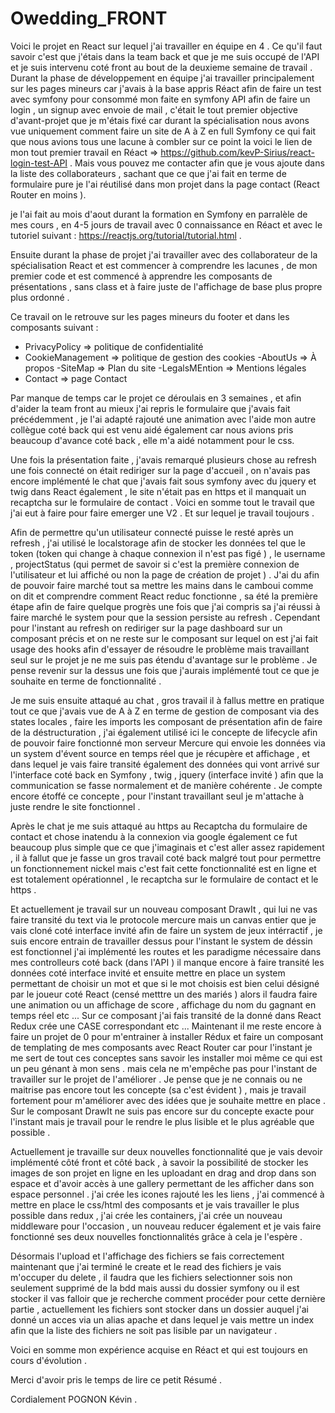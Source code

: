 
# Owedding_FRONT

Voici le projet en React sur lequel j'ai travailler en équipe en 4 .
Ce qu'il faut savoir c'est que j'étais dans la team back et que je me suis occupé de l'API et je suis intervenu coté front au bout de la deuxieme semaine de travail .
Durant la phase de développement en équipe j'ai travailler principalement sur les pages mineurs car j'avais à la base appris Réact afin de faire un test avec symfony pour consommé mon faite en symfony API afin de faire un login , un signup avec envoie de mail , c'était le tout premier objective d'avant-projet que je m'étais fixé car durant la spécialisation nous avons vue uniquement comment faire un site de A à Z en full Symfony ce qui fait que nous avions tous une lacune à combler sur ce point la voici le lien de mon tout premier travail en Réact => https://github.com/kevP-Sirius/react-login-test-API . 
Mais vous pouvez me contacter afin que je vous ajoute dans la liste des collaborateurs , sachant que ce que j'ai fait en terme de formulaire pure je l'ai réutilisé dans mon projet dans la page contact (React Router en moins ). 


je l'ai fait au mois d'aout durant la formation en Symfony en parralèle de mes cours , en 4-5 jours de travail avec 0 connaissance en Réact et avec le tutoriel suivant : https://reactjs.org/tutorial/tutorial.html .

Ensuite durant la phase de projet j'ai travailler avec des collaborateur de la spécialisation React et est commencer à comprendre les lacunes , de mon premier code et est commencé à apprendre les composants de présentations , sans class et à faire juste de l'affichage de base plus propre plus ordonné .

Ce travail on le retrouve sur les pages mineurs du footer et dans les composants suivant :
- PrivacyPolicy => politique de confidentialité 
- CookieManagement => politique de gestion des cookies 
-AboutUs => À propos 
-SiteMap => Plan du site 
-LegalsMEntion => Mentions légales
- Contact => page Contact 

Par manque de temps car le projet ce déroulais en 3 semaines , et afin d'aider la team front au mieux j'ai repris le formulaire que j'avais fait précédemment , je l'ai adapté rajouté une animation avec l'aide mon autre collègue coté back qui est venu aidé également car nous avions pris beaucoup d'avance coté back , elle m'a aidé notamment pour le css.

Une fois la présentation faite , j'avais remarqué plusieurs chose au refresh une fois connecté on était rediriger sur la page d'accueil , on n'avais pas encore implémenté le chat que j'avais fait sous symfony avec du jquery et twig dans React également , le site n'était pas en https et il manquait un recaptcha sur le formulaire de contact . 
Voici en somme tout le travail que j'ai eut à faire pour faire emerger une V2 .
Et sur lequel je travail toujours .

Afin de permettre qu'un utilisateur connecté puisse le resté après un refresh , j'ai utilisé le localstorage afin de stocker les données tel que le token (token qui change à chaque connexion il n'est pas figé ) , le username , projectStatus (qui permet de savoir si c'est la première connexion de l'utilisateur et lui affiché ou non la page de création de projet ) .
J'ai du afin de pouvoir faire marché tout sa mettre les mains dans le camboui comme on dit et comprendre comment React reduc fonctionne , sa été la première étape afin de faire quelque progrès une fois que j'ai compris sa j'ai réussi à faire marché le system pour que la session persiste au refresh .
Cependant pour l'instant au refresh on rediriger sur la page dashboard sur un composant précis et on ne reste sur le composant sur lequel on est j'ai fait usage des hooks afin d'essayer de résoudre le problème mais travaillant seul sur le projet je ne me suis pas étendu d'avantage sur le problème . Je pense revenir sur la dessus une fois que j'aurais implémenté tout ce que je souhaite en terme de fonctionnalité .


Je me suis ensuite attaqué au chat , gros travail il à fallus mettre en pratique tout ce que j'avais vue de A à Z en terme de gestion de composant via des states locales , faire les imports les composant de présentation afin de faire de la déstructuration , j'ai également utilisé ici le concepte de lifecycle afin de pouvoir faire fonctionné mon serveur Mercure qui envoie les données via un system d'évent source en temps réel que je récupère et affichage , et dans lequel je vais faire transité également des données qui vont arrivé sur l'interface coté back en Symfony , twig , jquery (interface invité ) afin que la communication se fasse normalement et de manière cohérente . 
Je compte encore étoffé ce concepte , pour l'instant travaillant seul je m'attache à juste rendre le site fonctionnel .

Après le chat je me suis attaqué au https au Recaptcha du formulaire de contact et chose inatendu à la connexion via google également ce fut beaucoup plus simple que ce que j'imaginais et c'est aller assez rapidement , il à fallut que je fasse un gros travail coté back malgré tout pour permettre un fonctionnement nickel mais c'est fait cette fonctionnalité est en ligne et est totalement opérationnel , le recaptcha sur le formulaire de contact et le https .

Et actuellement je travail sur un nouveau composant DrawIt , qui lui ne vas faire transité du text via le protocole mercure mais un canvas entier que je vais cloné coté interface invité afin de faire un system de jeux intérractif , je suis encore entrain de travailler dessus pour l'instant le system de déssin est fonctionnel j'ai implémenté les routes et les paradigme nécessaire dans mes controlleurs coté back (dans l'API ) il manque encore à faire transité les données coté interface invité 
et ensuite mettre en place un system permettant de choisir un mot et que si  le mot choisis est bien celui désigné par le joueur coté React (censé metttre un des mariés ) alors il faudra faire une animation ou un affichage de score , affichage du nom du gagnant en temps réel etc ... 
Sur ce composant j'ai fais transité de la donné dans React Redux crée une CASE correspondant etc ... 
Maintenant il me reste encore à faire un projet de 0 pour m'entrainer à installer Rédux et faire un composant de templating de mes composants avec React Router car pour l'instant je me sert de tout ces conceptes sans savoir les installer moi même ce qui est un peu génant à mon sens . mais cela ne m'empêche pas pour l'instant de travailler sur le projet de l'améliorer . 
Je pense que je ne connais ou ne maitrise pas encore tout les concepte (sa c'est évident ) , mais je travail fortement pour m'améliorer avec des idées que je souhaite mettre en place . 
Sur le composant DrawIt ne suis pas encore sur du concepte exacte pour l'instant  mais je travail pour le rendre le plus lisible et le plus  agréable que possible .

Actuellement je travaille sur deux nouvelles fonctionnalité que je vais devoir implémenté côté front et côté back , à savoir la possibilité de stocker les images de son projet en ligne en les uploadant en drag and drop dans son espace et d'avoir accès à une gallery permettant de les afficher dans son espace personnel .
j'ai crée les icones rajouté les les liens , j'ai commencé à mettre en place le css/html des composants et je vais travailler  le plus possible dans redux , j'ai crée les containers, j'ai crée un nouveau middleware pour l'occasion , un nouveau reducer également et je vais faire fonctionné ses deux nouvelles fonctionnalités grâce à cela je l'espère .

Désormais l'upload et l'affichage des fichiers se fais correctement maintenant que j'ai terminé le create et le read des fichiers je vais m'occuper du delete , il faudra que les fichiers selectionner sois non seulement supprimé de la bdd mais aussi du dossier symfony ou il est stocker il vas falloir que je recherche comment procéder pour cette dernière partie , actuellement les fichiers sont stocker dans un dossier auquel j'ai donné un acces via un alias apache et dans lequel je vais mettre un index afin que la liste des fichiers ne soit pas lisible par un navigateur . 

Voici en somme mon expérience acquise en Réact et qui est toujours en cours d'évolution .

Merci d'avoir pris le temps de lire ce petit Résumé .

Cordialement POGNON Kévin .




